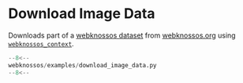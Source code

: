# Download Image Data

Downloads part of a [webknossos dataset](https://webknossos.org/datasets/scalable_minds/l4dense_motta_et_al_demo/view) from [webknossos.org](https://webknossos.org) using [`webknossos_context`](../../api/webknossos/client/context.md#webknossos_context).

```python
--8<--
webknossos/examples/download_image_data.py
--8<--
```
